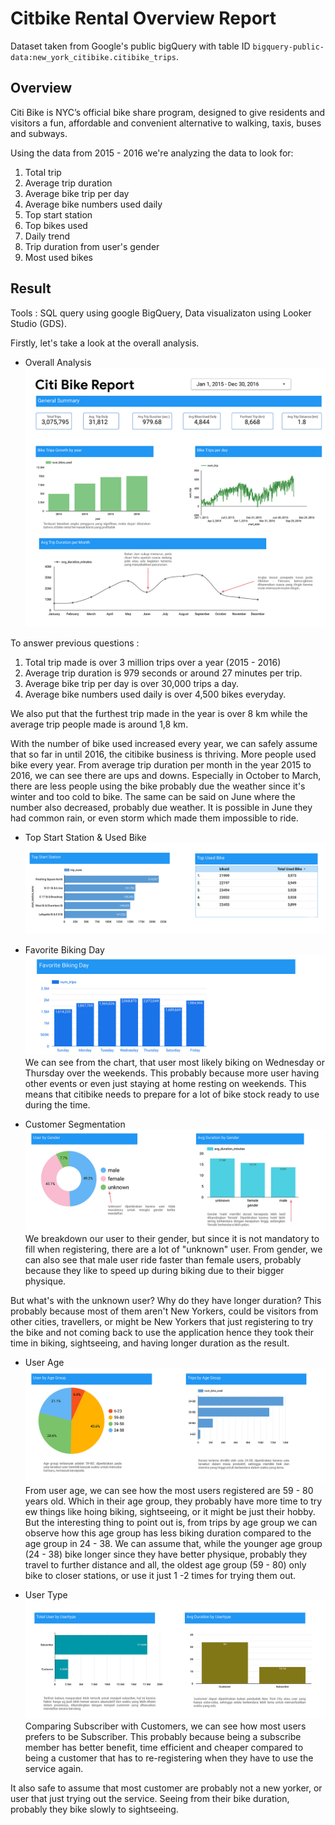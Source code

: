 # Citbike Rental Overview Report
Dataset taken from Google's public bigQuery with table ID `bigquery-public-data:new_york_citibike.citibike_trips`.

## Overview
Citi Bike is NYC’s official bike share program, designed to give residents and visitors a fun, affordable and convenient alternative to walking, taxis, buses and subways. 

Using the data from 2015 - 2016 we're analyzing the data to look for: 
1. Total trip
2. Average trip duration
3. Average bike trip per day
4. Average bike numbers used daily
5. Top start station
6. Top bikes used
7. Daily trend
8. Trip duration from user's gender
9. Most used bikes

## Result
Tools : SQL query using google BigQuery, Data visualizaton using Looker Studio (GDS). 

Firstly, let's take a look at the overall analysis.

- Overall Analysis
![image](images/1.jpg)

To answer previous questions : 
1. Total trip made is over 3 million trips over a year (2015 - 2016)
2. Average trip duration is 979 seconds or around 27 minutes per trip. 
3. Average bike trip per day is over 30,000 trips a day.
4. Average bike numbers used daily is over 4,500 bikes everyday.

We also put that the furthest trip made in the year is over 8 km while the average trip people made is around 1,8 km.

With the number of bike used increased every year, we can safely assume that so far in until 2016, the citibike business is thriving. More people used bike every year.
From average trip duration per month in the year 2015 to 2016, we can see there are ups and downs. Especially in October to March, there are less people using the bike probably due the weather since it's winter and too cold to bike. 
The same can be said on June where the number also decreased, probably due weather. It is possible in June they had common rain, or even storm which made them impossible to ride. 

- Top Start Station & Used Bike
![image](images/2.jpg)

- Favorite Biking Day
![image](images/3.jpg)
We can see from the chart, that user most likely biking on Wednesday or Thursday over the weekends. This probably because more user having other events or even just staying at home resting on weekends. This means that citibike needs to prepare for a lot of bike stock ready to use during the time. 

- Customer Segmentation
![image](images/4.jpg)
We breakdown our user to their gender, but since it is not mandatory to fill when registering, there are a lot of "unknown" user. 
From gender, we can also see that male user ride faster than female users, probably because they like to speed up during biking due to their bigger physique. 

But what's with the unknown user? Why do they have longer duration? 
This probably because most of them aren't New Yorkers, could be visitors from other cities, travellers, or might be New Yorkers that just registering to try the bike and not coming back to use the application hence they took their time in biking, sightseeing, and having longer duration as the result. 

- User Age
![image](images/5.jpg)
From user age, we can see how the most users registered are 59 - 80 years old. Which in their age group, they probably have more time to try ew things like hoing biking, sightseeing, or it might be just their hobby. But the interesting thing to point out is, from trips by age group we can observe how this age group has less biking duration compared to the age group in 24 - 38. 
We can assume that, while the younger age group (24 - 38) bike longer since they have better physique, probably they travel to further distance and all, the oldest age group (59 - 80) only bike to closer stations, or use it just 1 -2 times for trying them out. 


- User Type
![image](images/6.jpg)
Comparing Subscriber with Customers, we can see how most users prefers to be Subscriber. This probably because being a subscribe member has better benefit, time efficient and cheaper compared to being a customer that has to re-registering when they have to use the service again. 

It also safe to assume that most customer are probably not a new yorker, or user that just trying out the service. Seeing from their bike duration, probably they bike slowly to sightseeing. 
